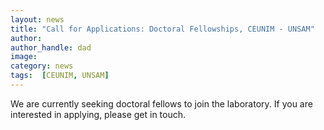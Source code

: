 ```yaml
---
layout: news
title: "Call for Applications: Doctoral Fellowships, CEUNIM - UNSAM"
author: 
author_handle: dad
image: 
category: news
tags:  [CEUNIM, UNSAM]
---
```

We are currently seeking doctoral fellows to join the laboratory. If you are interested in applying, please get in touch. 
